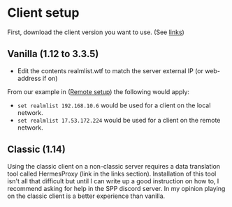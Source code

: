 # Client setup
First, download the client version you want to use. (See [links](_pages/Links))

## Vanilla (1.12 to 3.3.5)

- Edit the contents realmlist.wtf to match the server external IP (or web-address if on)

From our example in ([Remote setup](_pages/Setup3)) the following would apply:

- `set realmlist 192.168.10.6` would be used for a client on the local network.
- `set realmlist 17.53.172.224` would be used for a client on the remote network.

## Classic (1.14)

Using the classic client on a non-classic server requires a data translation tool called HermesProxy (link in the links section).
Installation of this tool isn't all that difficult but until I can write up a good instruction on how to, I recommend asking for help in the SPP discord server.
In my opinion playing on the classic client is a better experience than vanilla.
